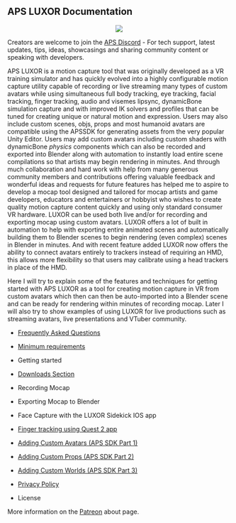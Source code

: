 ## APS LUXOR Documentation

<p align="center">
  <a href="/downloads.md">
     <img src="www.mediafire.com/view/jk3i4lnajkp71gj/logo.png/file">
  </a>
</p>

Creators are welcome to join the [APS Discord](https://discord.com/invite/ErZcKaQ) - For tech support, latest updates, tips, ideas, showcasings and sharing community content or speaking with developers.

APS LUXOR is a motion capture tool that was originally developed as a VR training simulator and has quickly evolved into a highly configurable motion capture utility capable of recording or live streaming many types of custom avatars while using simultaneous full body tracking, eye tracking, facial tracking, finger tracking, audio and visemes lipsync, dynamicBone simulation capture and with improved IK solvers and profiles that can be tuned for creating unique or natural motion and expression. Users may also include custom scenes, objs, props and most humanoid avatars are compatible using the APSSDK for generating assets from the very popular Unity Editor. Users may add custom avatars including custom shaders with dynamicBone *physics* components which can also be recorded and exported into Blender along with automation to instantly load entire scene compilations so that artists may begin rendering in minutes. And through much collaboration and hard work with help from many generous community members and contributions offering valuable feedback and wonderful ideas and requests for future features has helped me to aspire to develop a mocap tool designed and tailored for mocap artists and game developers, educators and entertainers or hobbyist who wishes to create quality motion capture content quickly and using only standard consumer VR hardware. LUXOR can be used both live and/or for recording and exporting mocap using custom avatars. LUXOR offers a lot of built in automation to help with exporting entire animated scenes and automatically building them to Blender scenes to begin rendering (even complex) scenes in Blender in minutes. And with recent feature added LUXOR now offers the ability to connect avatars entirely to trackers instead of requiring an HMD, this allows more flexibility so that users may calibrate using a head trackers in place of the HMD.

Here I will try to explain some of the features and techniques for getting started with APS LUXOR as a tool for creating motion capture in VR from custom avatars which then can then be auto-imported into a Blender scene and can be ready for rendering within minutes of recording mocap. Later I will also try to show examples of using LUXOR for live productions such as streaming avatars, live presentations and VTuber community.

- [Frequently Asked Questions](questions.md)
- [Minimum requirements](requirements.md)
- Getting started
- [Downloads Section](downloads.md)
- Recording Mocap
- Exporting Mocap to Blender
- Face Capture with the LUXOR Sidekick IOS app
- [Finger tracking using Quest 2 app](quest%20finger%20tracking.md)
- [Adding Custom Avatars (APS SDK Part 1)](apssdk_part1.md)
- [Adding Custom Props (APS SDK Part 2)](apssdk_part2.md)
- [Adding Custom Worlds (APS SDK Part 3)](apssdk_part3.md)
- [Privacy Policy](https://sites.google.com/view/bravecinema/privacy-policy)

- License

More information on the [Patreon](https://www.patreon.com/prepstudio) about page.
